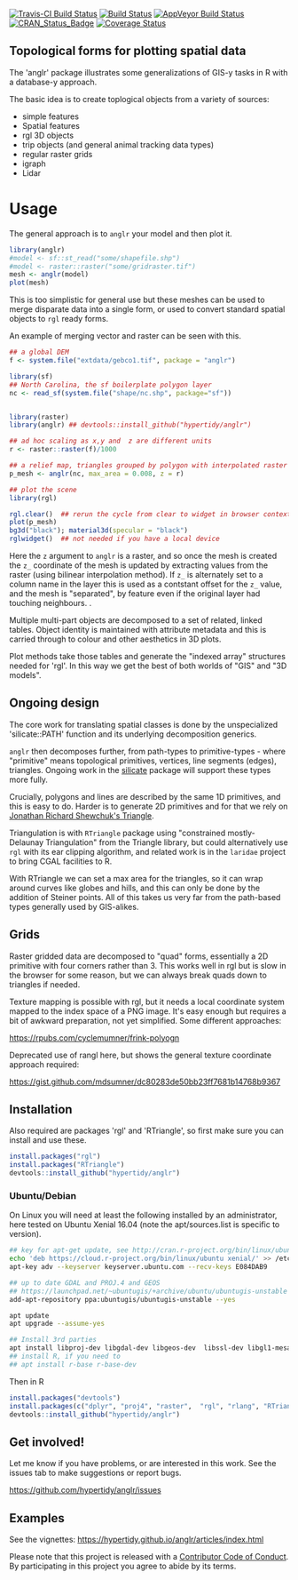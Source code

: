 
[![Travis-CI Build Status](http://badges.herokuapp.com/travis/hypertidy/anglr?branch=master&env=BUILD_NAME=trusty_release&label=linux)](https://travis-ci.org/hypertidy/anglr) [![Build Status](http://badges.herokuapp.com/travis/hypertidy/anglr?branch=master&env=BUILD_NAME=osx_release&label=osx)](https://travis-ci.org/hypertidy/anglr) [![AppVeyor Build Status](https://ci.appveyor.com/api/projects/status/github/hypertidy/anglr?branch=master&svg=true)](https://ci.appveyor.com/project/mdsumner/anglr) [![CRAN\_Status\_Badge](http://www.r-pkg.org/badges/version/anglr)](https://cran.r-project.org/package=anglr) [![Coverage Status](https://img.shields.io/codecov/c/github/hypertidy/anglr/master.svg)](https://codecov.io/github/hypertidy/anglr?branch=master)

<!-- README.md is generated from README.Rmd. Please edit that file -->
Topological forms for plotting spatial data
-------------------------------------------

The 'anglr' package illustrates some generalizations of GIS-y tasks in R with a database-y approach.

The basic idea is to create toplogical objects from a variety of sources:

-   simple features
-   Spatial features
-   rgl 3D objects
-   trip objects (and general animal tracking data types)
-   regular raster grids
-   igraph
-   Lidar

Usage
=====

The general approach is to `anglr` your model and then plot it.

``` r
library(anglr)
#model <- sf::st_read("some/shapefile.shp")
#model <- raster::raster("some/gridraster.tif")
mesh <- anglr(model)
plot(mesh)
```

This is too simplistic for general use but these meshes can be used to merge disparate data into a single form, or used to convert standard spatial objects to `rgl` ready forms.

An example of merging vector and raster can be seen with this.

``` r
## a global DEM
f <- system.file("extdata/gebco1.tif", package = "anglr")

library(sf)
## North Carolina, the sf boilerplate polygon layer
nc <- read_sf(system.file("shape/nc.shp", package="sf"))


library(raster)
library(anglr) ## devtools::install_github("hypertidy/anglr")

## ad hoc scaling as x,y and  z are different units
r <- raster::raster(f)/1000

## a relief map, triangles grouped by polygon with interpolated raster elevation 
p_mesh <- anglr(nc, max_area = 0.008, z = r)

## plot the scene
library(rgl)

rgl.clear()  ## rerun the cycle from clear to widget in browser contexts 
plot(p_mesh) 
bg3d("black"); material3d(specular = "black")
rglwidget()  ## not needed if you have a local device
```

Here the `z` argument to `anglr` is a raster, and so once the mesh is created the `z_` coordinate of the mesh is updated by extracting values from the raster (using bilinear interpolation method). If `z_` is alternately set to a column name in the layer this is used as a contstant offset for the `z_` value, and the mesh is "separated", by feature even if the original layer had touching neighbours. .

Multiple multi-part objects are decomposed to a set of related, linked tables. Object identity is maintained with attribute metadata and this is carried through to colour and other aesthetics in 3D plots.

Plot methods take those tables and generate the "indexed array" structures needed for 'rgl'. In this way we get the best of both worlds of "GIS" and "3D models".

Ongoing design
--------------

The core work for translating spatial classes is done by the unspecialized 'silicate::PATH' function and its underlying decomposition generics.

`anglr` then decomposes further, from path-types to primitive-types - where "primitive" means topological primitives, vertices, line segments (edges), triangles. Ongoing work in the [silicate](https://github.com/hypertidy/silicate) package will support these types more fully.

Crucially, polygons and lines are described by the same 1D primitives, and this is easy to do. Harder is to generate 2D primitives and for that we rely on [Jonathan Richard Shewchuk's Triangle](https://www.cs.cmu.edu/~quake/triangle.html).

Triangulation is with `RTriangle` package using "constrained mostly-Delaunay Triangulation" from the Triangle library, but could alternatively use `rgl` with its ear clipping algorithm, and related work is in the `laridae` project to bring CGAL facilities to R.

With RTriangle we can set a max area for the triangles, so it can wrap around curves like globes and hills, and this can only be done by the addition of Steiner points. All of this takes us very far from the path-based types generally used by GIS-alikes.

Grids
-----

Raster gridded data are decomposed to "quad" forms, essentially a 2D primitive with four corners rather than 3. This works well in rgl but is slow in the browser for some reason, but we can always break quads down to triangles if needed.

Texture mapping is possible with rgl, but it needs a local coordinate system mapped to the index space of a PNG image. It's easy enough but requires a bit of awkward preparation, not yet simplified. Some different approaches:

<https://rpubs.com/cyclemumner/frink-polyogn>

Deprecated use of rangl here, but shows the general texture coordinate approach required:

<https://gist.github.com/mdsumner/dc80283de50bb23ff7681b14768b9367>

Installation
------------

Also required are packages 'rgl' and 'RTriangle', so first make sure you can install and use these.

``` r
install.packages("rgl")
install.packages("RTriangle")
devtools::install_github("hypertidy/anglr")
```

### Ubuntu/Debian

On Linux you will need at least the following installed by an administrator, here tested on Ubuntu Xenial 16.04 (note the apt/sources.list is specific to version).

``` bash
## key for apt-get update, see http://cran.r-project.org/bin/linux/ubuntu/README
echo 'deb https://cloud.r-project.org/bin/linux/ubuntu xenial/' >> /etc/apt/sources.list
apt-key adv --keyserver keyserver.ubuntu.com --recv-keys E084DAB9

## up to date GDAL and PROJ.4 and GEOS
## https://launchpad.net/~ubuntugis/+archive/ubuntu/ubuntugis-unstable
add-apt-repository ppa:ubuntugis/ubuntugis-unstable --yes

apt update 
apt upgrade --assume-yes

## Install 3rd parties
apt install libproj-dev libgdal-dev libgeos-dev  libssl-dev libgl1-mesa-dev libglu1-mesa-dev libudunits2-dev
## install R, if you need to
## apt install r-base r-base-dev 
```

Then in R

``` r
install.packages("devtools")
install.packages(c("dplyr", "proj4", "raster",  "rgl", "rlang", "RTriangle", "spbabel", "tibble", "viridis"))
devtools::install_github("hypertidy/anglr")
```

Get involved!
-------------

Let me know if you have problems, or are interested in this work. See the issues tab to make suggestions or report bugs.

<https://github.com/hypertidy/anglr/issues>

Examples
--------

See the vignettes: <https://hypertidy.github.io/anglr/articles/index.html>

Please note that this project is released with a [Contributor Code of Conduct](CONDUCT.md). By participating in this project you agree to abide by its terms.
